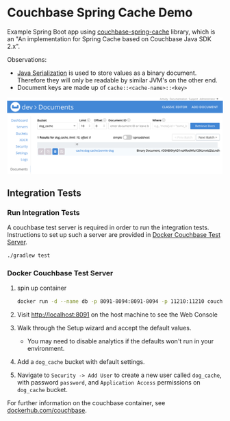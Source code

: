# Couchbase Spring Cache Demo

Example Spring Boot app using [couchbase-spring-cache] library, which is an "An implementation for Spring Cache based on Couchbase Java SDK 2.x".

Observations:

- [Java Serialization] is used to store values as a binary document. Therefore they will only be readable by similar JVM's on the other end.
- Document keys are made up of `cache::<cache-name>::<key>`

![screenshot](screenshot.png)

## Integration Tests

### Run Integration Tests

A couchbase test server is required in order to run the integration tests. Instructions to set up such a server are provided in [Docker Couchbase Test Server](#DockerCouchbaseTestServer).

```bash
./gradlew test
```

### Docker Couchbase Test Server

1. spin up container

    ```bash
    docker run -d --name db -p 8091-8094:8091-8094 -p 11210:11210 couchbase:6.0.0
    ```

1. Visit [http://localhost:8091](http://localhost:8091) on the host machine to see the Web Console
1. Walk through the Setup wizard and accept the default values.
   - You may need to disable analytics if the defaults won't run in your environment.
1. Add a `dog_cache` bucket with default settings.
1. Navigate to `Security -> Add User` to create a new user called `dog_cache`, with password `password`, and `Application Access` permissions on `dog_cache` bucket.

For further information on the couchbase container, see [dockerhub.com/couchbase].

[Couchbase]: https://www.couchbase.com/
[Spring Data Couchbase]: https://spring.io/projects/spring-data-couchbase
[couchbase-spring-cache]: https://github.com/couchbaselabs/couchbase-spring-cache
[Spring Cache]: https://spring.io/guides/gs/caching/
[Java Serialization]: https://docs.oracle.com/javase/7/docs/api/java/io/Serializable.html
[dockerhub.com/couchbase]: https://hub.docker.com/_/couchbase